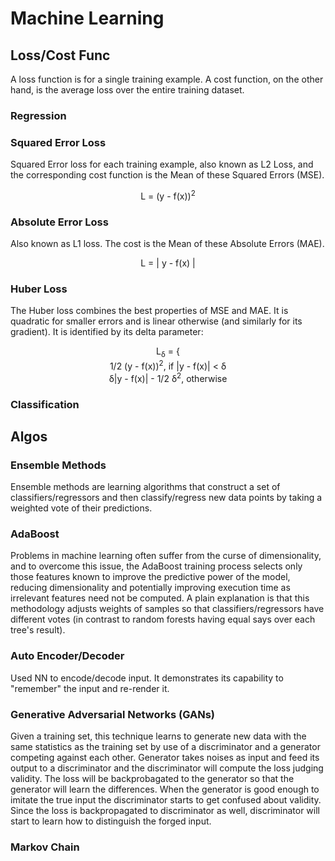 # Machine Learning 

## Loss/Cost Func

A loss function is for a single training example. A cost function, on the other hand, is the average loss over the entire training dataset. 

### **Regression**

### Squared Error Loss

Squared Error loss for each training example, also known as L2 Loss, and the corresponding cost function is the Mean of these Squared Errors (MSE).

<center>
L = (y - f(x))<sup>2</sup>
</center>

### Absolute Error Loss

Also known as L1 loss. The cost is the Mean of these Absolute Errors (MAE).

<center>
L = | y - f(x) |
</center>

### Huber Loss

The Huber loss combines the best properties of MSE and MAE. It is quadratic for smaller errors and is linear otherwise (and similarly for its gradient). It is identified by its delta parameter:

<center>
L<sub>&delta;</sub> = {
</center>    
<center>
1/2 (y - f(x))<sup>2</sup>, if |y - f(x)| < &delta;
</center>
<center>
&delta;|y - f(x)| - 1/2 &delta;<sup>2</sup>, otherwise
</center>

### **Classification**



## Algos

### Ensemble Methods
 Ensemble methods are learning algorithms that construct a set of classifiers/regressors and then classify/regress new data points by taking a weighted vote of their predictions.

### AdaBoost
Problems in machine learning often suffer from the curse of dimensionality, and to overcome this issue, the AdaBoost training process selects only those features known to improve the predictive power of the model, reducing dimensionality and potentially improving execution time as irrelevant features need not be computed.
A plain explanation is that this methodology adjusts weights of samples so that classifiers/regressors have different votes (in contrast to random forests having equal says over each tree's result).

### Auto Encoder/Decoder
Used NN to encode/decode input. It demonstrates its capability to "remember" the input and re-render it.

### Generative Adversarial Networks (GANs) 
Given a training set, this technique learns to generate new data with the same statistics as the training set by use of a discriminator and a generator competing against each other. 
Generator takes noises as input and feed its output to a discriminator and the discriminator will compute the loss judging validity. The loss will be backprobagated to the generator so that the generator will learn the differences. When the generator is good enough to imitate the true input the discriminator starts to get confused about validity. Since the loss is backpropagated to discriminator as well, discriminator will start to learn how to distinguish the forged input.

### Markov Chain